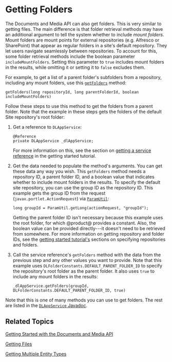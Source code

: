 # Getting Folders [](id=getting-folders)

The Documents and Media API can also get folders. This is very similar to 
getting files. The main difference is that folder retrieval methods may have an 
additional argument to tell the system whether to include *mount folders*. Mount 
folders are mount points for external repositories (e.g. Alfresco or 
SharePoint) that appear as regular folders in a site's default repository. They 
let users navigate seamlessly between repositories. To account for this, some 
folder retrieval methods include the boolean parameter `includeMountFolders`. 
Setting this parameter to `true` includes mount folders in the results, while 
omitting it or setting it to `false` excludes them. 

For example, to get a list of a parent folder's subfolders from a repository, 
including any mount folders, use this 
[`getFolders`](@platform-ref@/7.1-latest/javadocs/portal-kernel/com/liferay/document/library/kernel/service/DLAppService.html#getFolders-long-long-boolean-) 
method: 

    getFolders(long repositoryId, long parentFolderId, boolean includeMountFolders)

Follow these steps to use this method to get the folders from a parent folder. 
Note that the example in these steps gets the folders of the default Site 
repository's root folder: 

1.  Get a reference to `DLAppService`: 

        @Reference
        private DLAppService _dlAppService;

    For more information on this, see the section on 
    [getting a service reference](/develop/tutorials/-/knowledge_base/7-1/getting-started-with-the-documents-and-media-api#getting-a-service-reference) 
    in the getting started tutorial. 

2.  Get the data needed to populate the method's arguments. You can get these 
    data any way you wish. This `getFolders` method needs a repository ID, a 
    parent folder ID, and a boolean value that indicates whether to include 
    mount folders in the results. To specify the default site repository, you 
    can use the group ID as the repository ID. This example gets the group ID 
    from the request 
    (`javax.portlet.ActionRequest`) via 
    [`ParamUtil`](@platform-ref@/7.1-latest/javadocs/portal-kernel/com/liferay/portal/kernel/util/ParamUtil.html): 

        long groupId = ParamUtil.getLong(actionRequest, "groupId");

    Getting the parent folder ID isn't necessary because this example uses the 
    root folder, for which @product@ provides a constant. Also, the boolean 
    value can be provided directly---it doesn't need to be retrieved from 
    somewhere. For more information on getting repository and folder IDs, see 
    the 
    [getting started tutorial's](/develop/tutorials/-/knowledge_base/7-1/getting-started-with-the-documents-and-media-api) 
    sections on specifying repositories and folders. 

3.  Call the service reference's `getFolders` method with the data from the 
    previous step and any other values you want to provide. Note that this 
    example uses `DLFolderConstants.DEFAULT_PARENT_FOLDER_ID` to specify the 
    repository's root folder as the parent folder. It also uses `true` to 
    include any mount folders in the results: 

        _dlAppService.getFolders(groupId, DLFolderConstants.DEFAULT_PARENT_FOLDER_ID, true)

Note that this is one of many methods you can use to get folders. The rest are 
listed in the 
[`DLAppService` Javadoc](@platform-ref@/7.1-latest/javadocs/portal-kernel/com/liferay/document/library/kernel/service/DLAppService.html). 

## Related Topics [](id=related-topics)

[Getting Started with the Documents and Media API](/develop/tutorials/-/knowledge_base/7-1/getting-started-with-the-documents-and-media-api)

[Getting Files](/develop/tutorials/-/knowledge_base/7-1/getting-files)

[Getting Multiple Entity Types](/develop/tutorials/-/knowledge_base/7-1/getting-multiple-entity-types)
